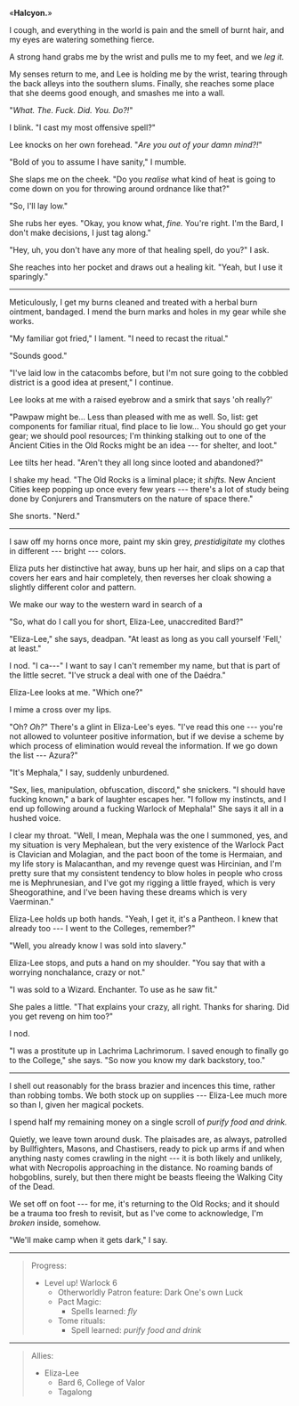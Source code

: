 «__Halcyon.__»

I cough, and everything in the world is pain and the smell of burnt hair, and my eyes are
watering something fierce.

A strong hand grabs me by the wrist and pulls me to my feet, and we _leg it._

My senses return to me, and Lee is holding me by the wrist, tearing through the back
alleys into the southern slums. Finally, she reaches some place that she deems good
enough, and smashes me into a wall.

"_What. The. Fuck. Did. You. Do?!_"

I blink. "I cast my most offensive spell?"

Lee knocks on her own forehead. "_Are you out of your damn mind?!_"

"Bold of you to assume I have sanity," I mumble.

She slaps me on the cheek. "Do you _realise_ what kind of
heat is going to come down on you for throwing around ordnance like that?"

"So, I'll lay low."

She rubs her eyes. "Okay, you know what, _fine._ You're right.
I'm the Bard, I don't make decisions, I just tag along."

"Hey, uh, you don't have any more of that healing spell, do you?" I ask.

She reaches into her pocket and draws out a healing kit. "Yeah, but I use it
sparingly."

----

Meticulously, I get my burns cleaned and treated with a herbal burn ointment,
bandaged. I mend the burn marks and holes in my gear while she works.

"My familiar got fried," I lament. "I need to recast the ritual."

"Sounds good."

"I've laid low in the catacombs before, but I'm not sure going to the
cobbled district is a good idea at present," I continue.

Lee looks at me with a raised eyebrow and a smirk that says 'oh really?'

"Pawpaw might be... Less than pleased with me as well. So, list: get components
for familiar ritual, find place to lie low... You should go get your gear; we
should pool resources; I'm thinking stalking out to one of the Ancient Cities in the
Old Rocks might be an idea --- for shelter, and loot."

Lee tilts her head. "Aren't they all long since looted and abandoned?"

I shake my head. "The Old Rocks is a liminal place; it _shifts._ New Ancient Cities
keep popping up once every few years --- there's a lot of study being done by Conjurers
and Transmuters on the nature of space there."

She snorts. "Nerd."

----

I saw off my horns once more, paint my skin grey, _prestidigitate_ my clothes in
different --- bright --- colors.

Eliza puts her distinctive hat away, buns up her hair, and slips on a cap that covers
her ears and hair completely, then reverses her cloak showing a slightly different color
and pattern.

We make our way to the western ward in search of a 

"So, what do I call you for short, Eliza-Lee, unaccredited Bard?"

"Eliza-Lee," she says, deadpan. "At least as long as you call yourself 'Fell,' at
least."

I nod. "I ca---" I want to say I can't remember my name, but that is part
of the little secret. "I've struck a deal with one of the Daédra."

Eliza-Lee looks at me. "Which one?"

I mime a cross over my lips.

"Oh? _Oh?_" There's a glint in Eliza-Lee's eyes. "I've read this one --- you're
not allowed to volunteer positive information, but if we devise a scheme by which
process of elimination would reveal the information. If we go down the list --- Azura?"

"It's Mephala," I say, suddenly unburdened.

"Sex, lies, manipulation, obfuscation, discord," she snickers. "I should have fucking known,"
a bark of laughter escapes her. "I follow my instincts, and I end up following around a
fucking Warlock of Mephala!" She says it all in a hushed voice.

I clear my throat. "Well, I mean, Mephala was the one I summoned, yes, and
my situation is very Mephalean, but the very existence of the Warlock Pact
is Clavician and Molagian, and the pact boon of the tome is Hermaian, and
my life story is Malacanthan, and my revenge quest was Hircinian, and I'm
pretty sure that my consistent tendency to blow holes in people who cross me is
Mephrunesian, and I've got my rigging a little frayed, which is very Sheogorathine,
and I've been having these dreams which is very Vaerminan."

Eliza-Lee holds up both hands. "Yeah, I get it, it's a Pantheon. I knew that already
too --- I went to the Colleges, remember?"

"Well, you already know I was sold into slavery."

Eliza-Lee stops, and puts a hand on my shoulder. "You say that with a worrying nonchalance,
crazy or not."

"I was sold to a Wizard. Enchanter. To use as he saw fit."

She pales a little. "That explains your crazy, all right. Thanks for sharing. Did you get
reveng on him too?"

I nod.

"I was a prostitute up in Lachrima Lachrimorum. I saved enough to finally go to
the College," she says. "So now you know my dark backstory, too."

----

I shell out reasonably for the brass brazier and incences this time, rather than
robbing tombs. We both stock up on supplies --- Eliza-Lee much more so than I,
given her magical pockets. 

I spend half my remaining money on a single scroll of _purify food and drink._

Quietly, we leave town around dusk. The plaisades are, as always, patrolled by
Bullfighters, Masons, and Chastisers, ready to pick up arms if and when anything nasty
comes crawling in the night --- it is both likely and unlikely, what with Necropolis
approaching in the distance. No roaming bands of hobgoblins, surely, but then there might
be beasts fleeing the Walking City of the Dead.

We set off on foot --- for me, it's returning to the Old Rocks; and it should be a trauma
too fresh to revisit, but as I've come to acknowledge, I'm _broken_ inside, somehow.

"We'll make camp when it gets dark," I say.

----

> Progress:
> - Level up! Warlock 6
>   - Otherworldly Patron feature: Dark One's own Luck
>   - Pact Magic:
>     - Spells learned: _fly_
>   - Tome rituals:
>     - Spell learned: _purify food and drink_

----

> Allies:
> - Eliza-Lee
>   - Bard 6, College of Valor
>   - Tagalong
